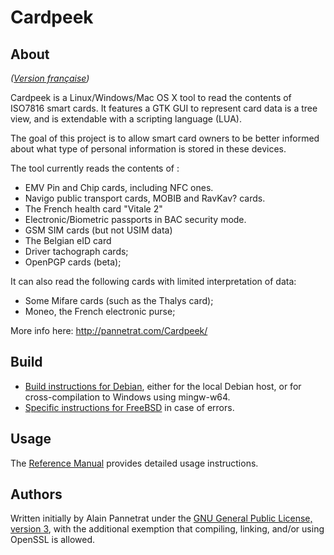 Cardpeek
========

## About

_([Version française](README.fr.md))_

Cardpeek is a Linux/Windows/Mac OS X tool to read the contents of ISO7816 smart cards. It features a GTK GUI to represent card data is a tree view, and is extendable with a scripting language (LUA).

The goal of this project is to allow smart card owners to be better informed about what type of personal information is stored in these devices.

The tool currently reads the contents of :

* EMV Pin and Chip cards, including NFC ones.
* Navigo public transport cards, MOBIB and RavKav? cards.
* The French health card "Vitale 2"
* Electronic/Biometric passports in BAC security mode.
* GSM SIM cards (but not USIM data)
* The Belgian eID card
* Driver tachograph cards;
* OpenPGP cards (beta);

It can also read the following cards with limited interpretation of data:
* Some Mifare cards (such as the Thalys card);
* Moneo, the French electronic purse;

More info here: http://pannetrat.com/Cardpeek/

## Build

- [Build instructions for Debian](INSTALL.Debian.md), either for the local Debian host, or for cross-compilation to Windows using mingw-w64.
- [Specific instructions for FreeBSD](INSTALL.FreeBSD.md) in case of errors.

## Usage

The [Reference Manual](doc/cardpeek_ref.en.pdf) provides detailed usage instructions.

## Authors

Written initially by Alain Pannetrat under the [GNU General Public License, version 3](COPYING), with the additional exemption that compiling, linking, and/or using OpenSSL is allowed.
